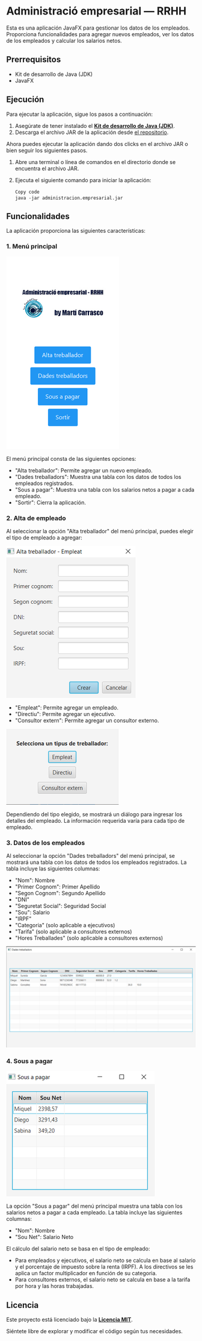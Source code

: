 # Administració empresarial — RRHH

Esta es una aplicación JavaFX para gestionar los datos de los empleados. Proporciona funcionalidades para agregar nuevos empleados, ver los datos de los empleados y calcular los salarios netos.

## **Prerrequisitos**

- Kit de desarrollo de Java (JDK)
- JavaFX

## **Ejecución**

Para ejecutar la aplicación, sigue los pasos a continuación:

1. Asegúrate de tener instalado el **[Kit de desarrollo de Java (JDK)](https://www.oracle.com/java/technologies/javase-jdk11-downloads.html)**.
2. Descarga el archivo JAR de la aplicación desde [el repositorio](https://github.com/marticarrasco/Administraci-n-Empresarial-RRHH/releases/tag/untagged-bcc07e779bec49911490).

Ahora puedes ejecutar la aplicación dando dos clicks en el archivo JAR o bien seguir los siguientes pasos.

1. Abre una terminal o línea de comandos en el directorio donde se encuentra el archivo JAR.
2. Ejecuta el siguiente comando para iniciar la aplicación:
    
    ```
    Copy code
    java -jar administracion.empresarial.jar
    ```
    

## **Funcionalidades**

La aplicación proporciona las siguientes características:

### **1. Menú principal**

![Untitled](Administracio%CC%81%20empresarial%20%E2%80%94%20RRHH%203f4b9d74c5604c43814a43f1eb8a8338/Untitled.png)

El menú principal consta de las siguientes opciones:

- "Alta treballador": Permite agregar un nuevo empleado.
- "Dades treballadors": Muestra una tabla con los datos de todos los empleados registrados.
- "Sous a pagar": Muestra una tabla con los salarios netos a pagar a cada empleado.
- "Sortir": Cierra la aplicación.

### **2. Alta de empleado**

Al seleccionar la opción "Alta treballador" del menú principal, puedes elegir el tipo de empleado a agregar:

![Untitled](Administracio%CC%81%20empresarial%20%E2%80%94%20RRHH%203f4b9d74c5604c43814a43f1eb8a8338/Untitled%201.png)

- "Empleat": Permite agregar un empleado.
- "Directiu": Permite agregar un ejecutivo.
- "Consultor extern": Permite agregar un consultor externo.

![Untitled](Administracio%CC%81%20empresarial%20%E2%80%94%20RRHH%203f4b9d74c5604c43814a43f1eb8a8338/Untitled%202.png)

Dependiendo del tipo elegido, se mostrará un diálogo para ingresar los detalles del empleado. La información requerida varía para cada tipo de empleado. 

### **3. Datos de los empleados**

Al seleccionar la opción "Dades treballadors" del menú principal, se mostrará una tabla con los datos de todos los empleados registrados. La tabla incluye las siguientes columnas:

- "Nom": Nombre
- "Primer Cognom": Primer Apellido
- "Segon Cognom": Segundo Apellido
- "DNI"
- "Seguretat Social": Seguridad Social
- "Sou": Salario
- "IRPF"
- "Categoria" (solo aplicable a ejecutivos)
- "Tarifa" (solo aplicable a consultores externos)
- "Hores Treballades" (solo aplicable a consultores externos)

![Untitled](Administracio%CC%81%20empresarial%20%E2%80%94%20RRHH%203f4b9d74c5604c43814a43f1eb8a8338/Untitled%203.png)

### **4. Sous a pagar**

![Untitled](Administracio%CC%81%20empresarial%20%E2%80%94%20RRHH%203f4b9d74c5604c43814a43f1eb8a8338/Untitled%204.png)

La opción "Sous a pagar" del menú principal muestra una tabla con los salarios netos a pagar a cada empleado. La tabla incluye las siguientes columnas:

- "Nom": Nombre
- "Sou Net": Salario Neto

El cálculo del salario neto se basa en el tipo de empleado:

- Para empleados y ejecutivos, el salario neto se calcula en base al salario y el porcentaje de impuesto sobre la renta (IRPF). A los directivos se les aplica un factor multiplicador en función de su categoria.
- Para consultores externos, el salario neto se calcula en base a la tarifa por hora y las horas trabajadas.

## **Licencia**

Este proyecto está licenciado bajo la [**Licencia MIT**](https://github.com/marticarrasco/Administraci-n-Empresarial-RRHH/blob/main/LICENSE).

Siéntete libre de explorar y modificar el código según tus necesidades.
